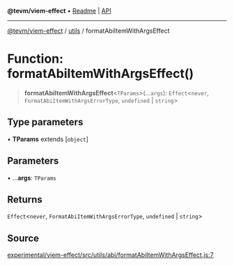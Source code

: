 **@tevm/viem-effect** • [Readme](../../README.md) \| [API](../../modules.md)

***

[@tevm/viem-effect](../../README.md) / [utils](../README.md) / formatAbiItemWithArgsEffect

# Function: formatAbiItemWithArgsEffect()

> **formatAbiItemWithArgsEffect**\<`TParams`\>(...`args`): `Effect`\<`never`, `FormatAbiItemWithArgsErrorType`, `undefined` \| `string`\>

## Type parameters

• **TParams** extends [`object`]

## Parameters

• ...**args**: `TParams`

## Returns

`Effect`\<`never`, `FormatAbiItemWithArgsErrorType`, `undefined` \| `string`\>

## Source

[experimental/viem-effect/src/utils/abi/formatAbiItemWithArgsEffect.js:7](https://github.com/evmts/tevm-monorepo/blob/main/experimental/viem-effect/src/utils/abi/formatAbiItemWithArgsEffect.js#L7)
